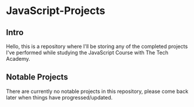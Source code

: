# JavaScript-Projects
## Intro
Hello, this is a repository where I'll be storing any of the completed projects I've performed while studying the JavaScript Course with The Tech Academy.
## Notable Projects
There are currently no notable projects in this repository, please come back later when things have progressed/updated.
